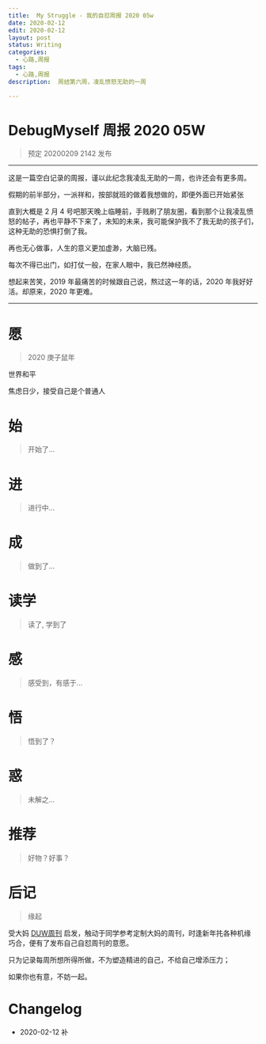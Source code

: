 ```yaml
---
title:  My Struggle - 我的自怼周报 2020 05w
date: 2020-02-12
edit: 2020-02-12
layout: post
status: Writing
categories:
  - 心路,周报
tags:
  - 心路,周报
description:  周结第六周，凌乱愤怒无助的一周

---
```


# DebugMyself 周报 2020 05W 
> 预定 20200209 2142 发布

-----------------------------------------

这是一篇空白记录的周报，谨以此纪念我凌乱无助的一周，也许还会有更多周。

假期的前半部分，一派祥和，按部就班的做着我想做的，即便外面已开始紧张

直到大概是 2 月 4 号吧那天晚上临睡前，手贱刷了朋友圈，看到那个让我凌乱愤怒的帖子，再也平静不下来了，未知的未来，我可能保护我不了我无助的孩子们，这种无助的恐惧打倒了我。

再也无心做事，人生的意义更加虚渺，大脑已残。

每次不得已出门，如打仗一般，在家人眼中，我已然神经质。

想起来苦笑，2019 年最痛苦的时候跟自己说，熬过这一年的话，2020 年我好好活。却原来，2020 年更难。

-----------------------------------------

# 愿
> 2020 庚子鼠年

世界和平

焦虑日少，接受自己是个普通人

# 始
> 开始了...


# 进
> 进行中...

# 成
> 做到了... 
  
# 读学
> 读了, 学到了

# 感
> 感受到，有感于...

# 悟
> 悟到了？

# 惑
> 未解之...

# 推荐
> 好物？好事？


# 后记
> 缘起

受大妈 [DUW周刊](https://du.101.camp/duw) 启发，触动于同学参考定制大妈的周刊，时逢新年扥各种机缘巧合，便有了发布自己自怼周刊的意愿。

只为记录每周所想所得所做，不为塑造精进的自己，不给自己增添压力；

如果你也有意，不妨一起。

# Changelog
- 2020-02-12 补
